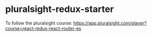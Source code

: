 # pluralsight-redux-starter
To follow the pluralsight course: https://app.pluralsight.com/player?course=react-redux-react-router-es
